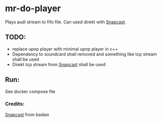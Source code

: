 # mr-do-player

Plays audi stream to fifo file. Can used direkt with [Snapcast](https://github.com/badaix/snapcast).

## TODO:

* replace upnp player with minimal upnp player in c++ 
* Dependency to soundcard shall removed and something like tcp stream shall be used
* Direkt tcp stream from [Snapcast](https://github.com/badaix/snapcast) shall be used

## Run:

See docker compose file
   
### Credits:

[Snapcast](https://github.com/badaix/snapcast) from badaix
